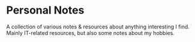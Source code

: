 Personal Notes
==============

A collection of various notes & resources about anything interesting I find.
Mainly IT-related resources, but also some notes about my hobbies.
